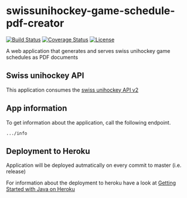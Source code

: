 # swissunihockey-game-schedule-pdf-creator
[![Build Status](https://travis-ci.com/rufer7/swissunihockey-game-schedule-pdf-creator.svg?branch=master)](https://travis-ci.com/rufer7/swissunihockey-game-schedule-pdf-creator)
[![Coverage Status](https://coveralls.io/repos/rufer7/swissunihockey-game-schedule-pdf-creator/badge.svg?branch=master)](https://coveralls.io/r/rufer7/swissunihockey-game-schedule-pdf-creator?branch=master)
[![License](https://img.shields.io/badge/license-Apache%20License%202.0-blue.svg)](https://github.com/rufer7/swissunihockey-game-schedule-pdf-creator/blob/master/LICENSE)


A web application that generates and serves swiss unihockey game schedules as PDF documents


## Swiss unihockey API

This application consumes the [swiss unihockey API v2](https://api-v2.swissunihockey.ch/api/doc)

## App information
To get information about the application, call the following endpoint.

`.../info`

## Deployment to Heroku

Application will be deployed autmatically on every commit to master (i.e. release)

For information about the deployment to heroku have a look at [Getting Started with Java on Heroku](https://devcenter.heroku.com/articles/getting-started-with-java#set-up)
